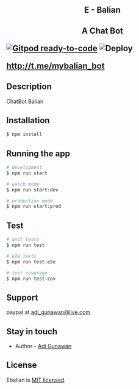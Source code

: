 
  <h2 align="center">E - Balian<h2>
  
  <p align="center">A Chat Bot</p>

[![Gitpod ready-to-code](https://img.shields.io/badge/Gitpod-ready--to--code-blue?logo=gitpod)](https://gitpod.io/#https://github.com/zgunz42/e-balian)
![Deploy](https://github.com/zgunz42/e-balian/workflows/Deploy/badge.svg)

http://t.me/mybalian_bot


## Description

ChatBot  Balian

## Installation

```bash
$ npm install
```

## Running the app

```bash
# development
$ npm run start

# watch mode
$ npm run start:dev

# production mode
$ npm run start:prod
```

## Test

```bash
# unit tests
$ npm run test

# e2e tests
$ npm run test:e2e

# test coverage
$ npm run test:cov
```

## Support

paypal at adi_gunawan@live.com

## Stay in touch

- Author - [Adi Gunawan](https://adibite.xyz)

## License

  Ebalian is [MIT licensed](LICENSE).
